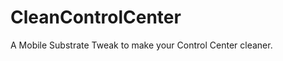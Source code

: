 CleanControlCenter
==================

A Mobile Substrate Tweak to make your Control Center cleaner.
